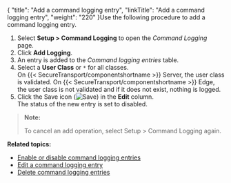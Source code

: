 {
    "title": "Add a command logging entry",
    "linkTitle": "Add a command logging entry",
    "weight": "220"
}Use the following procedure to add a command logging entry.

1.  Select **Setup > Command Logging** to open the *Command Logging* page.
2.  Click **Add Logging**.
3.  An entry is added to the *Command logging entries* table.
4.  Select a **User Class** or `*` for all classes.  
    On {{< SecureTransport/componentshortname >}} Server, the user class is validated. On {{< SecureTransport/componentshortname >}} Edge, the user class is not validated and if it does not exist, nothing is logged.
5.  Click the Save icon (![Save](/Images/SecureTransport/SaveIcon_13x13.png)) in the **Edit** column.  
    The status of the new entry is set to disabled.

> **Note:**
>
> To cancel an add operation, select Setup &gt; Command Logging again.

**Related topics:**

-   <a href="../t_st_enable_disable_command_logging_entries" class="MCXref xref">Enable or disable command logging entries</a>
-   <a href="../t_st_edit_command_logging_entry" class="MCXref xref">Edit a command logging entry</a>
-   <a href="../t_st_delete_command_logging_entries" class="MCXref xref">Delete command logging entries</a>
